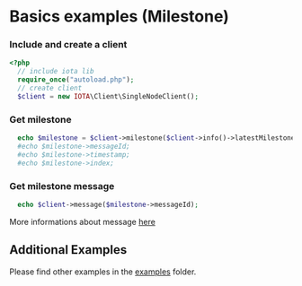 # Basics examples (Milestone)

### Include and create a client

```php
<?php
  // include iota lib
  require_once("autoload.php");
  // create client
  $client = new IOTA\Client\SingleNodeClient();
```

### Get milestone

```php
  echo $milestone = $client->milestone($client->info()->latestMilestoneIndex);
  #echo $milestone->messageId;
  #echo $milestone->timestamp;
  #echo $milestone->index;
```

### Get milestone message

```php
  echo $client->message($milestone->messageId);
```

More informations about message [here](002_examples_message.md)


## Additional Examples

Please find other examples in the [examples](https://github.com/iota-community/iota.php/tree/main/examples) folder.
